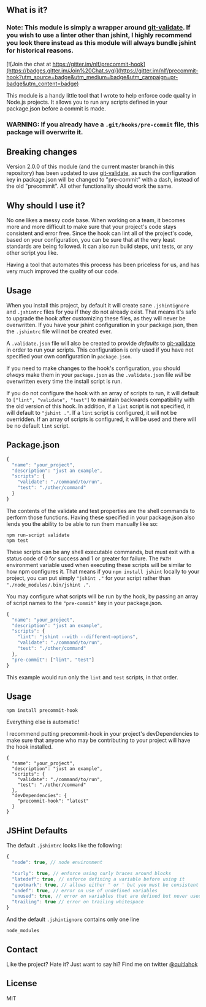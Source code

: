 What is it?
-----------

### Note: This module is simply a wrapper around [git-validate](https://github.com/nlf/git-validate). If you wish to use a linter other than jshint, I highly recommend you look there instead as this module will always bundle jshint for historical reasons.

[![Join the chat at https://gitter.im/nlf/precommit-hook](https://badges.gitter.im/Join%20Chat.svg)](https://gitter.im/nlf/precommit-hook?utm_source=badge&utm_medium=badge&utm_campaign=pr-badge&utm_content=badge)

This module is a handy little tool that I wrote to help enforce code quality in Node.js projects. It allows you to run any scripts defined in your package.json before a commit is made.

### WARNING: If you already have a `.git/hooks/pre-commit` file, this package will overwrite it.

Breaking changes
----------------

Version 2.0.0 of this module (and the current master branch in this repository) has been updated to use [git-validate](https://github.com/nlf/git-validate), as such the configuration key in package.json will be changed to "pre-commit" with a dash, instead of the old "precommit". All other functionality should work the same.

Why should I use it?
--------------------

No one likes a messy code base. When working on a team, it becomes more and more difficult to make sure that your project's code stays consistent and error free. Since the hook can lint all of the project's code, based on your configuration, you can be sure that at the very least standards are being followed. It can also run build steps, unit tests, or any other script you like.

Having a tool that automates this process has been priceless for us, and has very much improved the quality of our code.

Usage
-----

When you install this project, by default it will create sane `.jshintignore` and `.jshintrc` files for you if they do not already exist. That means it's safe to upgrade the hook after customizing these files, as they will never be overwritten. If you have your jshint configuration in your package.json, then the `.jshintrc` file will not be created ever.

A `.validate.json` file will also be created to provide *defaults* to [git-validate](https://github.com/nlf/git-validate) in order to run your scripts. This configuration is only used if you have not specified your own configuration in `package.json`.

If you need to make changes to the hook's configuration, you should *always* make them in your `package.json` as the `.validate.json` file *will* be overwritten every time the install script is run.

If you do not configure the hook with an array of scripts to run, it will default to `["lint", "validate", "test"]` to maintain backwards compatibility with the old version of this hook. In addition, if a `lint` script is not specified, it will default to `"jshint ."`. If a `lint` script is configured, it will not be overridden. If an array of scripts is configured, it will be used and there will be no default `lint` script.

Package.json
------------

```javascript
{
  "name": "your_project",
  "description": "just an example",
  "scripts": {
    "validate": "./command/to/run",
    "test": "./other/command"
  }
}
```

The contents of the validate and test properties are the shell commands to perform those functions. Having these specified in your package.json also
lends you the ability to be able to run them manually like so:

```
npm run-script validate
npm test
```

These scripts can be any shell executable commands, but must exit with a status code of 0 for success and 1 or greater for failure. The `PATH` environment variable used when executing these scripts will be similar to how npm configures it. That means if you `npm install jshint` locally to your project, you can put simply `"jshint ."` for your script rather than `"./node_modules/.bin/jshint ."`.

You may configure what scripts will be run by the hook, by passing an array of script names to the `"pre-commit"` key in your package.json.

```javascript
{
  "name": "your_project",
  "description": "just an example",
  "scripts": {
    "lint": "jshint --with --different-options",
    "validate": "./command/to/run",
    "test": "./other/command"
  },
  "pre-commit": ["lint", "test"]
}
```

This example would run only the `lint` and `test` scripts, in that order.

Usage
-----

    npm install precommit-hook


Everything else is automatic!

I recommend putting precommit-hook in your project's devDependencies to make sure that anyone who may be contributing to your project will have the hook installed.

```
{
  "name": "your_project",
  "description": "just an example",
  "scripts": {
    "validate": "./command/to/run",
    "test": "./other/command"
  },
  "devDependencies": {
    "precommit-hook": "latest"
  }
}
```

JSHint Defaults
---------------

The default `.jshintrc` looks like the following:

```javascript
{
  "node": true, // node environment

  "curly": true, // enforce using curly braces around blocks
  "latedef": true, // enforce defining a variable before using it
  "quotmark": true, // allows either " or ' but you must be consistent
  "undef": true, // error on use of undefined variables
  "unused": true, // error on variables that are defined but never used
  "trailing": true // error on trailing whitespace
}
```

And the default `.jshintignore` contains only one line

```
node_modules
```

Contact
-------

Like the project? Hate it? Just want to say hi? Find me on twitter [@quitlahok](http://twitter.com/quitlahok)

License
-------

MIT
